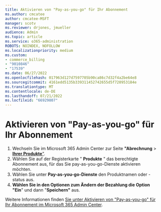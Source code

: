 ```yaml
---
title: Aktivieren von "Pay-as-you-go" für Ihr Abonnement
ms.author: cmcatee
author: cmcatee-MSFT
manager: scotv
ms.reviewer: drjones, jmueller
audience: Admin
ms.topic: article
ms.service: o365-administration
ROBOTS: NOINDEX, NOFOLLOW
ms.localizationpriority: medium
ms.custom:
- commerce_billing
- "9010846"
- "17539"
ms.date: 06/27/2022
ms.openlocfilehash: 017963d127d7597705b90ca86c7d32f4a2be64e8
ms.sourcegitcommit: 4161edd5135b339311452742655d5f720953184e
ms.translationtype: MT
ms.contentlocale: de-DE
ms.lasthandoff: 07/21/2022
ms.locfileid: "66929807"
---
```

# <a name="enabling-pay-as-you-go-on-your-subscription"></a>Aktivieren von "Pay-as-you-go" für Ihr Abonnement

1. Wechseln Sie im Microsoft 365 Admin Center zur Seite **"Abrechnung** > [**Ihrer Produkte**"](https://go.microsoft.com/fwlink/p/?linkid=842054).
2. Wählen Sie auf der Registerkarte " **Produkte** " das berechtigte Abonnement aus, für das Sie pay-as-you-go-Dienste aktivieren möchten.
3. Wählen Sie unter **Pay-as-you-go-Dienste** den Produktnamen oder -status aus.
4. **Wählen Sie in den Optionen zum Ändern der Bezahlung die Option** **"Ein**" und dann "**Speichern"** aus.

Weitere Informationen finden [Sie unter Aktivieren von "Pay-as-you-go" für Ihr Abonnement im Microsoft 365 Admin Center](https://docs.microsoft.com/microsoft-365/commerce/subscriptions/manage-pay-as-you-go-services).
